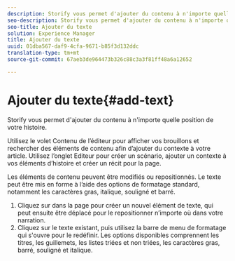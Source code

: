 ```yaml
---
description: Storify vous permet d'ajouter du contenu à n'importe quelle position de votre histoire.
seo-description: Storify vous permet d'ajouter du contenu à n'importe quelle position de votre histoire.
seo-title: Ajouter du texte
solution: Experience Manager
title: Ajouter du texte
uuid: 01dba567-daf9-4cfa-9671-b85f3d132ddc
translation-type: tm+mt
source-git-commit: 67aeb3de964473b326c88c3a3f81ff48a6a12652

---
```



# Ajouter du texte{#add-text}

Storify vous permet d'ajouter du contenu à n'importe quelle position de votre histoire.

Utilisez le volet Contenu de l’éditeur pour afficher vos brouillons et rechercher des éléments de contenu afin d’ajouter du contexte à votre article. Utilisez l’onglet Editeur pour créer un scénario, ajouter un contexte à vos éléments d’histoire et créer un récit pour la page.

Les éléments de contenu peuvent être modifiés ou repositionnés. Le texte peut être mis en forme à l’aide des options de formatage standard, notamment les caractères gras, italique, souligné et barré.

1. Cliquez sur dans la page pour créer un nouvel élément de texte, qui peut ensuite être déplacé pour le repositionner n’importe où dans votre narration.
1. Cliquez sur le texte existant, puis utilisez la barre de menu de formatage qui s'ouvre pour le redéfinir. Les options disponibles comprennent les titres, les guillemets, les listes triées et non triées, les caractères gras, barré, souligné et italique.

